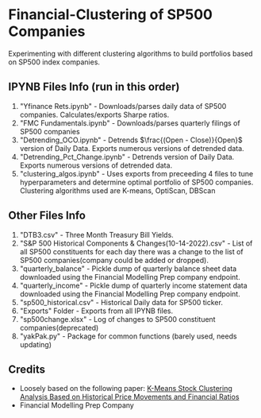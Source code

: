 # Financial-Clustering of SP500 Companies

Experimenting with different clustering algorithms to build portfolios based on SP500 index companies.

## IPYNB Files Info (run in this order)
1. "Yfinance Rets.ipynb" - Downloads/parses daily data of SP500 companies. Calculates/exports Sharpe ratios.
2. "FMC Fundamentals.ipynb" - Downloads/parses quarterly filings of SP500 companies
3. "Detrending_OCO.ipynb" - Detrends $\frac{(Open - Close)}{Open}$ version of Daily Data. Exports numerous versions of detrended data.
4. "Detrending_Pct_Change.ipynb" - Detrends $%change$ version of Daily Data. Exports numerous versions of detrended data.
5. "clustering_algos.ipynb" - Uses exports from preceeding 4 files to tune hyperparameters and determine optimal portfolio of SP500 companies. Clustering algorithms used are K-means, OptiScan, DBScan

## Other Files Info
1. "DTB3.csv" - Three Month Treasury Bill Yields. 
2. "S&P 500 Historical Components & Changes(10-14-2022).csv" - List of all SP500 constituents for each day there was a change to the list of SP500 companies(company could be added or dropped).
3. "quarterly_balance" - Pickle dump of quarterly balance sheet data downloaded using the Financial Modelling Prep company endpoint.
4. "quarterly_income" - Pickle dump of quarterly income statement data downloaded using the Financial Modelling Prep company endpoint.
5. "sp500_historical.csv" - Historical Daily data for SP500 ticker.
6. "Exports" Folder - Exports from all IPYNB files.
7. "sp500change.xlsx" - Log of changes to SP500 constituent companies(deprecated)
8. "yakPak.py" - Package for common functions (barely used, needs updating)

## Credits
* Loosely based on the following paper: [K-Means Stock Clustering Analysis Based on Historical Price
Movements and Financial Ratios](https://scholarship.claremont.edu/cgi/viewcontent.cgi?article=3517&context=cmc_theses)
* Financial Modelling Prep Company
